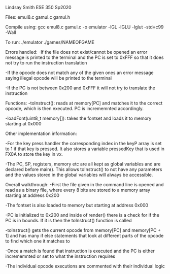 Lindsay Smith
ESE 350 Sp2020

Files: emul8.c gamul.c gamul.h

Compile using:
gcc emul8.c gamul.c -o emulator -lGL -lGLU -lglut -std=c99 -Wall

To run: ./emulator ./games/NAMEOFGAME

Errors handled: 
-If the file does not exist/cannot be opened an error message is printed to the terminal
and the PC is set to 0xFFF so that it does not try to run the instruction translation

-If the opcode does not match any of the given ones an error message saying illegal opcode
will be printed to the terminal

-If the PC is not between 0x200 and 0xFFF it will not try to translate the instruction

Functions:
-toInstruct(): reads at memory[PC] and matches it to the correct opcode, which is then executed. PC is incrememnted accordingly.

-loadFont(uint8_t memory[]): takes the fontset and loads it to memory starting at 0x000


Other implementation information:

-For the key press handler the corresponding index in the keyP array is set to 1 if that key is pressed. It also stores a variable pressedKey that is used in FX0A to store the key in vx.

-The PC, SP, registers, memory etc are all kept as global variables and are declared before main(). This allows toInstruct() to not have any parameters and the values stored in the global variables will always be accessible. 

Overall walkthrough:
-First the file given in the command line is opened and read as a binary file, where every 8 bits are stored to a memory array starting at address 0x200

-The fontset is also loaded to memory but starting at address 0x000

-PC is initialized to 0x200 and inside of render() there is a check for if the PC is in bounds. If it is then the toInstruct() function is called

-toInstruct() gets the current opcode from memory[PC] and memory[PC + 1] and has many if else statements that look at different parts of the opcode to find which one it matches to

-Once a match is found that instruction is executed and the PC is either incrememnted or set to what the instruction requires

-The individual opcode executions are commented with their individual logic
 





